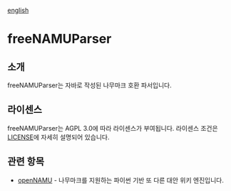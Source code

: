 [english](./README.md)
# freeNAMUParser

## 소개
freeNAMUParser는 자바로 작성된 나무마크 호환 파서입니다.

## 라이센스
freeNAMUParser는 AGPL 3.0에 따라 라이센스가 부여됩니다. 라이센스 조건은 [LICENSE](./LICENSE)에 자세히 설명되어 있습니다.

## 관련 항목
* [openNAMU](https://github.com/openNAMU/openNAMU) - 나무마크를 지원하는 파이썬 기반 또 다른 대안 위키 엔진입니다.
